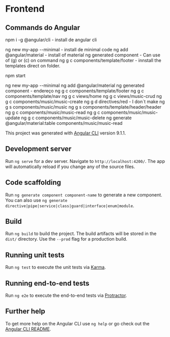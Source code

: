 # Frontend

## Commands  do Angular ##

npm i -g @angular/cli - install de angular cli

ng new my-app --minimal - install de minimal code
ng add @angular/material - install of material
ng generated component - Can use of (g) or (c) on command
ng g c components/template/footer - innstall the templates direct on folder.

npm start

ng new my-app --minimal
ng add @angular/material
ng generated component - endereço
ng g c components/template/footer
ng g c components/template/nav
ng g c views/home
ng g c views/music-crud
ng g c components/music/music-create
ng g d directives/red -  I don´t make
ng g s components/music/music
ng g s components/template/header/header
ng g c components/music/music-read
ng g c components/music/music-update
ng g c components/music/music-delete
ng generate @angular/material:table components/music/music-read

This project was generated with [Angular CLI](https://github.com/angular/angular-cli) version 9.1.1.

## Development server

Run `ng serve` for a dev server. Navigate to `http://localhost:4200/`. The app will automatically reload if you change any of the source files.

## Code scaffolding

Run `ng generate component component-name` to generate a new component. You can also use `ng generate directive|pipe|service|class|guard|interface|enum|module`.

## Build

Run `ng build` to build the project. The build artifacts will be stored in the `dist/` directory. Use the `--prod` flag for a production build.

## Running unit tests

Run `ng test` to execute the unit tests via [Karma](https://karma-runner.github.io).

## Running end-to-end tests

Run `ng e2e` to execute the end-to-end tests via [Protractor](http://www.protractortest.org/).

## Further help

To get more help on the Angular CLI use `ng help` or go check out the [Angular CLI README](https://github.com/angular/angular-cli/blob/master/README.md).
